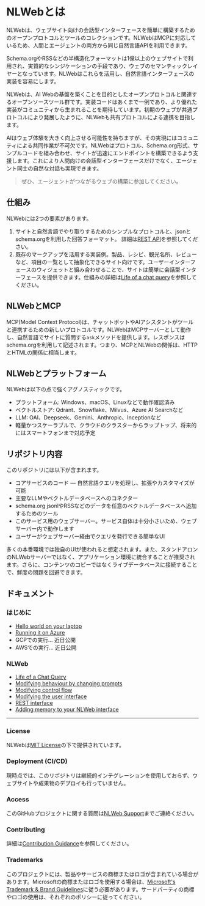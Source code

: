 # NLWebとは

NLWebは、ウェブサイト向けの会話型インターフェースを簡単に構築するためのオープンプロトコルとツールのコレクションです。NLWebはMCPに対応しているため、人間とエージェントの両方から同じ自然言語APIを利用できます。

Schema.orgやRSSなどの半構造化フォーマットは1億以上のウェブサイトで利用され、実質的なシンジケーションの手段であり、ウェブのセマンティックレイヤーとなっています。NLWebはこれらを活用し、自然言語インターフェースの実装を容易にします。

NLWebは、AI Webの基盤を築くことを目的としたオープンプロトコルと関連するオープンソースツール群です。実装コードはあくまで一例であり、より優れた実装がコミュニティから生まれることを期待しています。初期のウェブが共通プロトコルにより発展したように、NLWebも共有プロトコルによる連携を目指します。

AIはウェブ体験を大きく向上させる可能性を持ちますが、その実現にはコミュニティによる共同作業が不可欠です。NLWebはプロトコル、Schema.org形式、サンプルコードを組み合わせ、サイトが迅速にエンドポイントを構築できるよう支援します。これにより人間向けの会話型インターフェースだけでなく、エージェント同士の自然な対話も実現できます。

> ぜひ、エージェントがつながるウェブの構築に参加してください。

## 仕組み

NLWebには2つの要素があります。

1. サイトと自然言語でやり取りするためのシンプルなプロトコルと、jsonとschema.orgを利用した回答フォーマット。
   詳細は[REST API](/docs/nlweb-rest-api.md)を参照してください。
2. 既存のマークアップを活用する実装例。製品、レシピ、観光名所、レビューなど、項目の一覧として抽象化できるサイト向けです。ユーザーインターフェースのウィジェットと組み合わせることで、サイトは簡単に会話型インターフェースを提供できます。仕組みの詳細は[Life of a chat query](docs/life-of-a-chat-query.md)を参照してください。

## NLWebとMCP

MCP(Model Context Protocol)は、チャットボットやAIアシスタントがツールと連携するための新しいプロトコルです。NLWebはMCPサーバーとして動作し、自然言語でサイトに質問する<code>ask</code>メソッドを提供します。レスポンスはschema.orgを利用して記述されます。つまり、MCPとNLWebの関係は、HTTPとHTMLの関係に相当します。

## NLWebとプラットフォーム

NLWebは以下の点で強くアグノスティックです。

- プラットフォーム: Windows、macOS、Linuxなどで動作確認済み
- ベクトルストア: Qdrant、Snowflake、Milvus、Azure AI Searchなど
- LLM: OAI、Deepseek、Gemini、Anthropic、Inceptionなど
- 軽量かつスケーラブルで、クラウドのクラスターからラップトップ、将来的にはスマートフォンまで対応予定

## リポジトリ内容

このリポジトリには以下が含まれます。

- コアサービスのコード — 自然言語クエリを処理し、拡張やカスタマイズが可能
- 主要なLLMやベクトルデータベースへのコネクター
- schema.org jsonlやRSSなどのデータを任意のベクトルデータベースへ追加するためのツール
- このサービス用のウェブサーバー。サービス自体は十分小さいため、ウェブサーバー内で動作します
- ユーザーがウェブサーバー経由でクエリを発行できる簡単なUI

多くの本番環境では独自のUIが使われると想定されます。また、スタンドアロンのNLWebサーバーではなく、アプリケーション環境に統合することが推奨されます。さらに、コンテンツのコピーではなくライブデータベースに接続することで、鮮度の問題を回避できます。

## ドキュメント

### はじめに

- [Hello world on your laptop](docs/nlweb-hello-world.md)
- [Running it on Azure](docs/setup-azure.md)
- GCPでの実行... 近日公開
- AWSでの実行... 近日公開

### NLWeb

- [Life of a Chat Query](docs/life-of-a-chat-query.md)
- [Modifying behaviour by changing prompts](docs/nlweb-prompts.md)
- [Modifying control flow](docs/nlweb-control-flow.md)
- [Modifying the user interface](/docs/user-interface.md)
- [REST interface](docs/nlweb-rest-api.md)
- [Adding memory to your NLWeb interface](/docs/nlweb-memory.md)

---

### License

NLWebは[MIT License](LICENSE)の下で提供されています。

### Deployment (CI/CD)

現時点では、このリポジトリは継続的インテグレーションを使用しておらず、ウェブサイトや成果物のデプロイも行っていません。

### Access

このGitHubプロジェクトに関する質問は[NLWeb Support](mailto:NLWebSup@microsoft.com)までご連絡ください。

### Contributing

詳細は[Contribution Guidance](CONTRIBUTING.md)を参照してください。

### Trademarks

このプロジェクトには、製品やサービスの商標またはロゴが含まれている場合があります。Microsoftの商標またはロゴを使用する場合は、[Microsoft's Trademark & Brand Guidelines](https://www.microsoft.com/en-us/legal/intellectualproperty/trademarks/usage/general)に従う必要があります。サードパーティの商標やロゴの使用は、それぞれのポリシーに従ってください。
